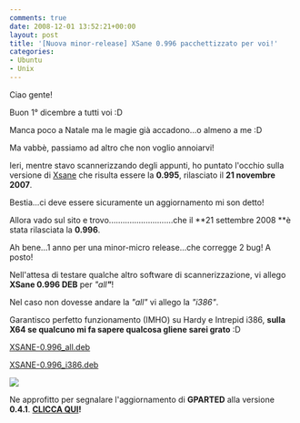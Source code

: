 ```yaml
---
comments: true
date: 2008-12-01 13:52:21+00:00
layout: post
title: '[Nuova minor-release] XSane 0.996 pacchettizzato per voi!'
categories:
- Ubuntu
- Unix
---
```


Ciao gente!

Buon 1° dicembre a tutti voi :D

Manca poco a Natale ma le magie già accadono...o almeno a me :D

Ma vabbè, passiamo ad altro che non voglio annoiarvi!

Ieri, mentre stavo scannerizzando degli appunti, ho puntato l'occhio sulla versione di [Xsane](http://www.xsane.org/) che risulta essere la **0.995**, rilasciato il **21 novembre** **2007**.

Bestia...ci deve essere sicuramente un aggiornamento mi son detto!

Allora vado sul sito e trovo............................che il **21 settembre 2008 **è stata rilasciata la **0.996**.

Ah bene...1 anno per una minor-micro release...che corregge 2 bug! A posto!

Nell'attesa di testare qualche altro software di scannerizzazione, vi allego **XSane 0.996 DEB** per _"all_**_"_**!

Nel caso non dovesse andare la _"all"_ vi allego la _"i386"_.

Garantisco perfetto funzionamento (IMHO) su Hardy e Intrepid i386, **sulla X64 se qualcuno mi fa sapere qualcosa gliene sarei grato** :D


[XSANE-0.996_all.deb](http://www.fileden.com/files/2008/6/10/1953114/xsane_0.996-1_all.deb)




[XSANE-0.996_i386.deb](http://www.fileden.com/files/2008/6/10/1953114/xsane_0.996-1pol_i386.deb)




[![](http://www.allfreeportal.com/imghost/thumbs/346703Schermata.png)](http://www.allfreeportal.com/imghost/viewer.php?id=346703Schermata.png)



Ne approfitto per segnalare l'aggiornamento di **GPARTED** alla versione **0.4.1**. **[CLICCA QUI](http://polslinux.wordpress.com/2008/10/20/gparted-039-pacchettizzato-per-voi/)!**
